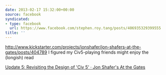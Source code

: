 ```yaml
---
date: 2013-02-17 15:32:00+00:00
source: facebook
syndicated:
- type: facebook
  url: https://www.facebook.com/stephen.roy.tang/posts/406935329399555
title: ''
---
```


http://www.kickstarter.com/projects/jonshafer/jon-shafers-at-the-gates/posts/404789 I figured my Civ5-playing friends might enjoy the (longish) read

[Update 5: Revisiting the Design of 'Civ 5' · Jon Shafer's At the Gates](http://www.kickstarter.com/projects/jonshafer/jon-shafers-at-the-gates/posts/404789)